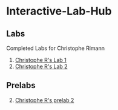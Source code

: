 # Interactive-Lab-Hub


## Labs
Completed Labs for Christophe Rimann

1. [Christophe R's Lab 1](https://github.com/infobiac/Interactive-Lab-Hub/tree/master/labs/Lab01)
2. [Christophe R's Lab 2](https://github.com/infobiac/IDD-Fa18-Lab2)

## Prelabs


2. [Christophe R's prelab 2](https://github.com/infobiac/Interactive-Lab-Hub/blob/master/prelabs/prelab2.pdf)

